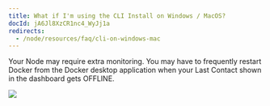 ```yaml
---
title: What if I'm using the CLI Install on Windows / MacOS?
docId: jA6Jl8XzCR1nc4_WyJj1a
redirects:
  - /node/resources/faq/cli-on-windows-mac
---
```


Your Node may require extra monitoring. You may have to frequently restart Docker from the Docker desktop application when your Last Contact shown in the dashboard gets OFFLINE.

![](https://link.storjshare.io/raw/jua7rls6hkx5556qfcmhrqed2tfa/docs/images/TP1GtoM230mATj-SyjK4w_image.png)
